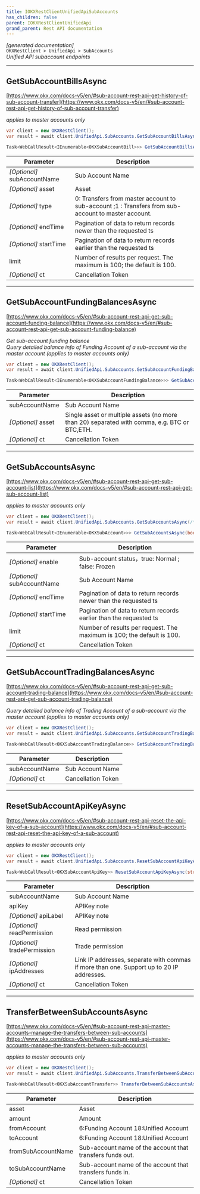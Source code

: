```yaml
---
title: IOKXRestClientUnifiedApiSubAccounts
has_children: false
parent: IOKXRestClientUnifiedApi
grand_parent: Rest API documentation
---
```

*[generated documentation]*  
`OKXRestClient > UnifiedApi > SubAccounts`  
*Unified API subaccount endpoints*
  

***

## GetSubAccountBillsAsync  

[https://www.okx.com/docs-v5/en/#sub-account-rest-api-get-history-of-sub-account-transfer](https://www.okx.com/docs-v5/en/#sub-account-rest-api-get-history-of-sub-account-transfer)  
<p>

*applies to master accounts only*  

```csharp  
var client = new OKXRestClient();  
var result = await client.UnifiedApi.SubAccounts.GetSubAccountBillsAsync(/* parameters */);  
```  

```csharp  
Task<WebCallResult<IEnumerable<OKXSubAccountBill>>> GetSubAccountBillsAsync(string? subAccountName = default, string? asset = default, OKXSubAccountTransferType? type = default, DateTime? endTime = default, DateTime? startTime = default, int limit, CancellationToken ct = default);  
```  

|Parameter|Description|
|---|---|
|_[Optional]_ subAccountName|Sub Account Name|
|_[Optional]_ asset|Asset|
|_[Optional]_ type|0: Transfers from master account to sub-account ;1 : Transfers from sub-account to master account.|
|_[Optional]_ endTime|Pagination of data to return records newer than the requested ts|
|_[Optional]_ startTime|Pagination of data to return records earlier than the requested ts|
|limit|Number of results per request. The maximum is 100; the default is 100.|
|_[Optional]_ ct|Cancellation Token|

</p>

***

## GetSubAccountFundingBalancesAsync  

[https://www.okx.com/docs-v5/en/#sub-account-rest-api-get-sub-account-funding-balance](https://www.okx.com/docs-v5/en/#sub-account-rest-api-get-sub-account-funding-balance)  
<p>

*Get sub-account funding balance*  
*Query detailed balance info of Funding Account of a sub-account via the master account (applies to master accounts only)*  

```csharp  
var client = new OKXRestClient();  
var result = await client.UnifiedApi.SubAccounts.GetSubAccountFundingBalancesAsync(/* parameters */);  
```  

```csharp  
Task<WebCallResult<IEnumerable<OKXSubAccountFundingBalance>>> GetSubAccountFundingBalancesAsync(string subAccountName, string? asset = default, CancellationToken ct = default);  
```  

|Parameter|Description|
|---|---|
|subAccountName|Sub Account Name|
|_[Optional]_ asset|Single asset or multiple assets (no more than 20) separated with comma, e.g. BTC or BTC,ETH.|
|_[Optional]_ ct|Cancellation Token|

</p>

***

## GetSubAccountsAsync  

[https://www.okx.com/docs-v5/en/#sub-account-rest-api-get-sub-account-list](https://www.okx.com/docs-v5/en/#sub-account-rest-api-get-sub-account-list)  
<p>

*applies to master accounts only*  

```csharp  
var client = new OKXRestClient();  
var result = await client.UnifiedApi.SubAccounts.GetSubAccountsAsync(/* parameters */);  
```  

```csharp  
Task<WebCallResult<IEnumerable<OKXSubAccount>>> GetSubAccountsAsync(bool? enable = default, string? subAccountName = default, DateTime? endTime = default, DateTime? startTime = default, int limit, CancellationToken ct = default);  
```  

|Parameter|Description|
|---|---|
|_[Optional]_ enable|Sub-account status，true: Normal ; false: Frozen|
|_[Optional]_ subAccountName|Sub Account Name|
|_[Optional]_ endTime|Pagination of data to return records newer than the requested ts|
|_[Optional]_ startTime|Pagination of data to return records earlier than the requested ts|
|limit|Number of results per request. The maximum is 100; the default is 100.|
|_[Optional]_ ct|Cancellation Token|

</p>

***

## GetSubAccountTradingBalancesAsync  

[https://www.okx.com/docs-v5/en/#sub-account-rest-api-get-sub-account-trading-balance](https://www.okx.com/docs-v5/en/#sub-account-rest-api-get-sub-account-trading-balance)  
<p>

*Query detailed balance info of Trading Account of a sub-account via the master account (applies to master accounts only)*  

```csharp  
var client = new OKXRestClient();  
var result = await client.UnifiedApi.SubAccounts.GetSubAccountTradingBalancesAsync(/* parameters */);  
```  

```csharp  
Task<WebCallResult<OKXSubAccountTradingBalance>> GetSubAccountTradingBalancesAsync(string subAccountName, CancellationToken ct = default);  
```  

|Parameter|Description|
|---|---|
|subAccountName|Sub Account Name|
|_[Optional]_ ct|Cancellation Token|

</p>

***

## ResetSubAccountApiKeyAsync  

[https://www.okx.com/docs-v5/en/#sub-account-rest-api-reset-the-api-key-of-a-sub-account](https://www.okx.com/docs-v5/en/#sub-account-rest-api-reset-the-api-key-of-a-sub-account)  
<p>

*applies to master accounts only*  

```csharp  
var client = new OKXRestClient();  
var result = await client.UnifiedApi.SubAccounts.ResetSubAccountApiKeyAsync(/* parameters */);  
```  

```csharp  
Task<WebCallResult<OKXSubAccountApiKey>> ResetSubAccountApiKeyAsync(string subAccountName, string apiKey, string? apiLabel = default, bool? readPermission = default, bool? tradePermission = default, string? ipAddresses = default, CancellationToken ct = default);  
```  

|Parameter|Description|
|---|---|
|subAccountName|Sub Account Name|
|apiKey|APIKey note|
|_[Optional]_ apiLabel|APIKey note|
|_[Optional]_ readPermission|Read permission|
|_[Optional]_ tradePermission|Trade permission|
|_[Optional]_ ipAddresses|Link IP addresses, separate with commas if more than one. Support up to 20 IP addresses.|
|_[Optional]_ ct|Cancellation Token|

</p>

***

## TransferBetweenSubAccountsAsync  

[https://www.okx.com/docs-v5/en/#sub-account-rest-api-master-accounts-manage-the-transfers-between-sub-accounts](https://www.okx.com/docs-v5/en/#sub-account-rest-api-master-accounts-manage-the-transfers-between-sub-accounts)  
<p>

*applies to master accounts only*  

```csharp  
var client = new OKXRestClient();  
var result = await client.UnifiedApi.SubAccounts.TransferBetweenSubAccountsAsync(/* parameters */);  
```  

```csharp  
Task<WebCallResult<OKXSubAccountTransfer>> TransferBetweenSubAccountsAsync(string asset, decimal amount, OKXAccount fromAccount, OKXAccount toAccount, string fromSubAccountName, string toSubAccountName, CancellationToken ct = default);  
```  

|Parameter|Description|
|---|---|
|asset|Asset|
|amount|Amount|
|fromAccount|6:Funding Account 18:Unified Account|
|toAccount|6:Funding Account 18:Unified Account|
|fromSubAccountName|Sub-account name of the account that transfers funds out.|
|toSubAccountName|Sub-account name of the account that transfers funds in.|
|_[Optional]_ ct|Cancellation Token|

</p>
